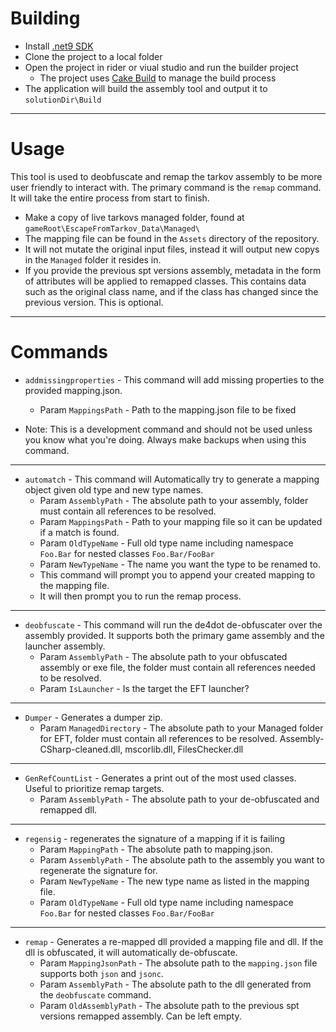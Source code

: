 # Building

- Install [.net9 SDK](https://dotnet.microsoft.com/en-us/download/dotnet/9.0)
- Clone the project to a local folder
- Open the project in rider or viual studio and run the builder project
  - The project uses [Cake Build](https://cakebuild.net/) to manage the build process
- The application will build the assembly tool and output it to `solutionDir\Build`

---

# Usage

This tool is used to deobfuscate and remap the tarkov assembly to be more user friendly to interact with. The primary command is the `remap` command. It will take the entire process from start to finish.

- Make a copy of live tarkovs managed folder, found at `gameRoot\EscapeFromTarkov_Data\Managed\`
- The mapping file can be found in the `Assets` directory of the repository.
- It will not mutate the original input files, instead it will output new copys in the `Managed` folder it resides in.
- If you provide the previous spt versions assembly, metadata in the form of attributes will be applied to remapped classes. This contains data such as the original class name, and if the class has changed since the previous version. This is optional.

---

# Commands

- `addmissingproperties` - This command will add missing properties to the provided mapping.json.
  - Param `MappingsPath` - Path to the mapping.json file to be fixed
  
- Note: This is a development command and should not be used unless you know what you're doing. Always make backups when using this command.

---

- `automatch` - This command will Automatically try to generate a mapping object given old type and new type names.
  - Param `AssemblyPath` - The absolute path to your assembly, folder must contain all references to be resolved.
  - Param `MappingsPath` - Path to your mapping file so it can be updated if a match is found.
  - Param `OldTypeName` - Full old type name including namespace `Foo.Bar` for nested classes `Foo.Bar/FooBar`
  - Param `NewTypeName` - The name you want the type to be renamed to.
  - This command will prompt you to append your created mapping to the mapping file.
  - It will then prompt you to run the remap process.

---

- `deobfuscate` - This command will run the de4dot de-obfuscater over the assembly provided. It supports both the
primary game assembly and the launcher assembly.
  - Param `AssemblyPath` - The absolute path to your obfuscated assembly or exe file, the folder must contain all
references needed to be resolved.
  - Param `IsLauncher` - Is the target the EFT launcher?

---

- `Dumper` - Generates a dumper zip.
  - Param `ManagedDirectory` - The absolute path to your Managed folder for EFT, folder must contain all references to
    be resolved. Assembly-CSharp-cleaned.dll, mscorlib.dll, FilesChecker.dll

---

- `GenRefCountList` - Generates a print out of the most used classes. Useful to prioritize remap targets.
  - Param `AssemblyPath` - The absolute path to your de-obfuscated and remapped dll.

---

- `regensig` - regenerates the signature of a mapping if it is failing
  - Param `MappingPath` - The absolute path to mapping.json.
  - Param `AssemblyPath` - The absolute path to the assembly you want to regenerate the signature for.
  - Param `NewTypeName` - The new type name as listed in the mapping file.
  - Param `OldTypeName` - Full old type name including namespace `Foo.Bar` for nested classes `Foo.Bar/FooBar`

---

- `remap` - Generates a re-mapped dll provided a mapping file and dll. If the dll is obfuscated, it will automatically de-obfuscate.
  - Param `MappingJsonPath` - The absolute path to the `mapping.json` file supports both `json` and `jsonc`.
  - Param `AssemblyPath` - The absolute path to the dll generated from the `deobfuscate` command.
  - Param `OldAssemblyPath` - The absolute path to the previous spt versions remapped assembly. Can be left empty.
